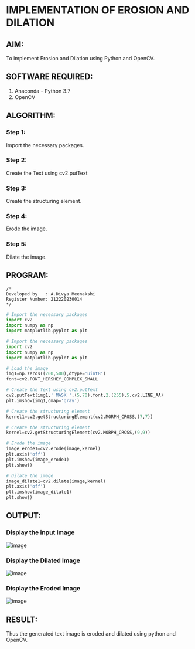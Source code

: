 
# IMPLEMENTATION OF EROSION AND DILATION
## AIM:
To implement Erosion and Dilation using Python and OpenCV.
## SOFTWARE REQUIRED:
1. Anaconda - Python 3.7
2. OpenCV
## ALGORITHM:
### Step 1:
Import the necessary packages.
### Step 2:
Create the Text using cv2.putText
### Step 3:
Create the structuring element.
### Step 4:
Erode the image.
### Step 5:
Dilate the image.

## PROGRAM:
```
/*
Developed by   : A.Divya Meenakshi
Register Number: 212220230014
*/
```
``` Python
# Import the necessary packages
import cv2
import numpy as np
import matplotlib.pyplot as plt

# Import the necessary packages
import cv2
import numpy as np
import matplotlib.pyplot as plt

# Load the image
img1=np.zeros((200,500),dtype='uint8')
font=cv2.FONT_HERSHEY_COMPLEX_SMALL

# Create the Text using cv2.putText
cv2.putText(img1,' MASK ',(5,70),font,2,(255),5,cv2.LINE_AA)
plt.imshow(img1,cmap='gray')

# Create the structuring element
kernel1=cv2.getStructuringElement(cv2.MORPH_CROSS,(7,7))

# Create the structuring element
kernel=cv2.getStructuringElement(cv2.MORPH_CROSS,(9,9))

# Erode the image
image_erode1=cv2.erode(image,kernel)
plt.axis('off')
plt.imshow(image_erode1)
plt.show()

# Dilate the image
image_dilate1=cv2.dilate(image,kernel)
plt.axis('off')
plt.imshow(image_dilate1)
plt.show()
```
## OUTPUT:

### Display the input Image
![image](https://user-images.githubusercontent.com/75235402/171095595-538697c3-d448-422a-ac2c-86a981f70d8f.png)



### Display the Dilated Image
![image](https://user-images.githubusercontent.com/75235402/171095041-949ccedb-25a4-46b2-9f75-a8d75b58225b.png)



### Display the Eroded Image
![image](https://user-images.githubusercontent.com/75235402/171095157-58f70b37-9751-48b9-a954-f08236bb1785.png)



## RESULT:
Thus the generated text image is eroded and dilated using python and OpenCV.


